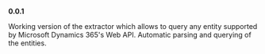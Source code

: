**0.0.1**

Working version of the extractor which allows to query any entity supported by Microsoft Dynamics 365's Web API.
Automatic parsing and querying of the entities.